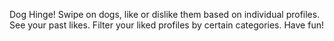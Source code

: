 Dog Hinge!
Swipe on dogs, like or dislike them based on individual profiles.
See your past likes.
Filter your liked profiles by certain categories.
Have fun!
